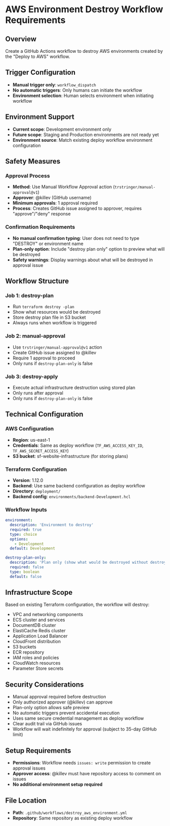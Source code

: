 # AWS Environment Destroy Workflow Requirements

## Overview
Create a GitHub Actions workflow to destroy AWS environments created by the "Deploy to AWS" workflow.

## Trigger Configuration
- **Manual trigger only**: `workflow_dispatch` 
- **No automatic triggers**: Only humans can initiate the workflow
- **Environment selection**: Human selects environment when initiating workflow

## Environment Support
- **Current scope**: Development environment only
- **Future scope**: Staging and Production environments are not ready yet
- **Environment source**: Match existing deploy workflow environment configuration

## Safety Measures
### Approval Process
- **Method**: Use Manual Workflow Approval action (`trstringer/manual-approval@v1`)
- **Approver**: @killev (GitHub username)
- **Minimum approvals**: 1 approval required
- **Process**: Creates GitHub issue assigned to approver, requires "approve"/"deny" response

### Confirmation Requirements
- **No manual confirmation typing**: User does not need to type "DESTROY" or environment name
- **Plan-only option**: Include "destroy plan only" option to preview what will be destroyed
- **Safety warnings**: Display warnings about what will be destroyed in approval issue

## Workflow Structure
### Job 1: destroy-plan
- Run `terraform destroy -plan` 
- Show what resources would be destroyed
- Store destroy plan file in S3 bucket
- Always runs when workflow is triggered

### Job 2: manual-approval  
- Use `trstringer/manual-approval@v1` action
- Create GitHub issue assigned to @killev
- Require 1 approval to proceed
- Only runs if `destroy-plan-only` is false

### Job 3: destroy-apply
- Execute actual infrastructure destruction using stored plan
- Only runs after approval
- Only runs if `destroy-plan-only` is false

## Technical Configuration
### AWS Configuration
- **Region**: us-east-1
- **Credentials**: Same as deploy workflow (`TF_AWS_ACCESS_KEY_ID`, `TF_AWS_SECRET_ACCESS_KEY`)
- **S3 bucket**: sf-website-infrastructure (for storing plans)

### Terraform Configuration  
- **Version**: 1.12.0
- **Backend**: Use same backend configuration as deploy workflow
- **Directory**: `deployment/`
- **Backend config**: `environments/backend-Development.hcl`

### Workflow Inputs
```yaml
environment:
  description: 'Environment to destroy'
  required: true
  type: choice
  options:
    - Development
  default: Development

destroy-plan-only:
  description: 'Plan only (show what would be destroyed without destroying)'
  required: false
  type: boolean
  default: false
```

## Infrastructure Scope
Based on existing Terraform configuration, the workflow will destroy:
- VPC and networking components
- ECS cluster and services  
- DocumentDB cluster
- ElastiCache Redis cluster
- Application Load Balancer
- CloudFront distribution
- S3 buckets
- ECR repository
- IAM roles and policies
- CloudWatch resources
- Parameter Store secrets

## Security Considerations
- Manual approval required before destruction
- Only authorized approver (@killev) can approve
- Plan-only option allows safe preview
- No automatic triggers prevent accidental execution
- Uses same secure credential management as deploy workflow
- Clear audit trail via GitHub issues
- Workflow will wait indefinitely for approval (subject to 35-day GitHub limit)

## Setup Requirements
- **Permissions**: Workflow needs `issues: write` permission to create approval issues
- **Approver access**: @killev must have repository access to comment on issues
- **No additional environment setup required**

## File Location
- **Path**: `.github/workflows/destroy_aws_environment.yml`
- **Repository**: Same repository as existing deploy workflow 